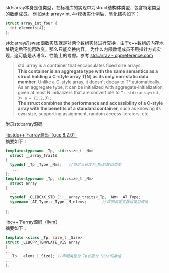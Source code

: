 std::array本身是值类型，在标准库的实现中为struct结构体类型，包含特定类型的数组成员。
例如std::array<int, 4>模板实化例后，简化结构如下：
```c++
struct array_int_four {
  int elements[4];
};
```
 std::array的swap函数实质就是对两个数组实体进行交换，由于c++数组的内存地址确定后不能再改变，那么只能交换内容。
为什么内部数组成员不用指针方式实现，这可能是从语义、性能上的考虑。参考
[std::array - cppreference.com](https://en.cppreference.com/w/cpp/container/array)
>std::array is a container that encapsulates fixed size arrays.   
>**This container is an aggregate type with the same semantics as a struct holding a C-style array T[N] as its only non-static data member.** Unlike a C-style array, it doesn't decay to T* automatically. As an aggregate type, it can be initialized with aggregate-initialization given at most N initializers that are convertible to `T: std::array<int, 3> a = {1,2,3};`.   
>**The struct combines the performance and accessibility of a  C-style array with the benefits of a standard container,** such as knowing  its own size, supporting assignment, random access iterators, etc. 

附录std::array源码

[libstdc++下array源码（gcc 8.2.0）](https://gcc.gnu.org/onlinedocs/gcc-8.2.0/libstdc++/api/a00041_source.html)   
摘要如下：
```c++
template<typename _Tp, std::size_t _Nm>
  struct __array_traits
{
  typedef _Tp _Type[_Nm];   //自定义长度为_Nm的数组类型
  ....
};
template<typename _Tp, std::size_t _Nm>
  struct array
{
  ...
  typedef _GLIBCXX_STD_C::__array_traits<_Tp, _Nm> _AT_Type;
  typename _AT_Type::_Type _M_elems;       //声明自定义数组类型成员
  ...
};
```
[libc++下array源码（llvm）](https://github.com/llvm-mirror/libcxx/blob/master/include/array)  
摘要如下：
```c++
template <class _Tp, size_t _Size>
struct _LIBCPP_TEMPLATE_VIS array
{
...
  _Tp __elems_[_Size]; //声明类型为_Tp长度为_Size的数组
...
};
```
